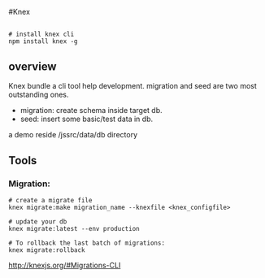 #Knex

## 

    # install knex cli
    npm install knex -g


## overview
Knex bundle a cli tool help development. migration and seed are two most outstanding ones.
* migration: create schema inside target db.
* seed: insert some basic/test data in db.

a demo reside /jssrc/data/db directory



## Tools

### Migration:

    
    # create a migrate file
    knex migrate:make migration_name --knexfile <knex_configfile>

    # update your db
    knex migrate:latest --env production

    # To rollback the last batch of migrations:
    knex migrate:rollback
    
    

http://knexjs.org/#Migrations-CLI

